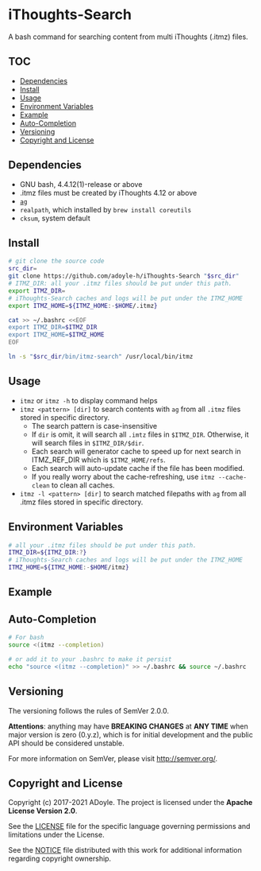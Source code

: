 # iThoughts-Search

A bash command for searching content from multi iThoughts (.itmz) files.

## TOC

<!-- MarkdownTOC GFM -->

- [Dependencies](#dependencies)
- [Install](#install)
- [Usage](#usage)
- [Environment Variables](#environment-variables)
- [Example](#example)
- [Auto-Completion](#auto-completion)
- [Versioning](#versioning)
- [Copyright and License](#copyright-and-license)

<!-- /MarkdownTOC -->


## Dependencies

- GNU bash, 4.4.12(1)-release or above
- .itmz files must be created by iThoughts 4.12 or above
- [`ag`](https://github.com/ggreer/the_silver_searcher)
- `realpath`, which installed by `brew install coreutils`
- `cksum`, system default

## Install

```sh
# git clone the source code
src_dir=
git clone https://github.com/adoyle-h/iThoughts-Search "$src_dir"
# ITMZ_DIR: all your .itmz files should be put under this path.
export ITMZ_DIR=
# iThoughts-Search caches and logs will be put under the ITMZ_HOME
export ITMZ_HOME=${ITMZ_HOME:-$HOME/.itmz}

cat >> ~/.bashrc <<EOF
export ITMZ_DIR=$ITMZ_DIR
export ITMZ_HOME=$ITMZ_HOME
EOF

ln -s "$src_dir/bin/itmz-search" /usr/local/bin/itmz
```

## Usage

- `itmz` or `itmz -h` to display command helps
- `itmz <pattern> [dir]` to search contents with `ag` from all `.itmz` files stored in specific directory.
  - The search pattern is case-insensitive
  - If `dir` is omit, it will search all `.imtz` files in `$ITMZ_DIR`. Otherwise, it will search files in `$ITMZ_DIR/$dir`.
  - Each search will generator cache to speed up for next search in ITMZ_REF_DIR which is `$ITMZ_HOME/refs`.
  - Each search will auto-update cache if the file has been modified.
  - If you really worry about the cache-refreshing, use `itmz --cache-clean` to clean all caches.
- `itmz -l <pattern> [dir]` to search matched filepaths with `ag` from all .itmz files stored in specific directory.

## Environment Variables

```sh
# all your .itmz files should be put under this path.
ITMZ_DIR=${ITMZ_DIR:?}
# iThoughts-Search caches and logs will be put under the ITMZ_HOME
ITMZ_HOME=${ITMZ_HOME:-$HOME/itmz}
```

## Example

## Auto-Completion

```sh
# For bash
source <(itmz --completion)

# or add it to your .bashrc to make it persist
echo "source <(itmz --completion)" >> ~/.bashrc && source ~/.bashrc
```

## Versioning

The versioning follows the rules of SemVer 2.0.0.

**Attentions**: anything may have **BREAKING CHANGES** at **ANY TIME** when major version is zero (0.y.z), which is for initial development and the public API should be considered unstable.

For more information on SemVer, please visit http://semver.org/.


## Copyright and License

Copyright (c) 2017-2021 ADoyle. The project is licensed under the **Apache License Version 2.0**.

See the [LICENSE][] file for the specific language governing permissions and limitations under the License.

See the [NOTICE][] file distributed with this work for additional information regarding copyright ownership.


<!-- Links -->

[LICENSE]: ./LICENSE
[NOTICE]: ./NOTICE
